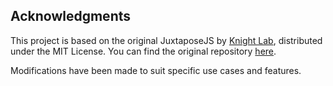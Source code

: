 
## Acknowledgments

This project is based on the original JuxtaposeJS by [Knight Lab](https://knightlab.northwestern.edu/), distributed under the MIT License. You can find the original repository [here](https://github.com/NUKnightLab/juxtapose). 

Modifications have been made to suit specific use cases and features.
